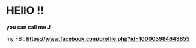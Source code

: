 
# HEllO !! 
**you can call me J**

my FB : **https://www.facebook.com/profile.php?id=100003984643855**


